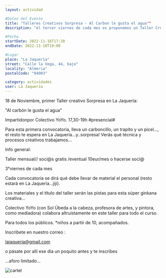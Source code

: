 ```yaml
---
layout: actividad

#Datos del Evento
title: "Talleres Creativos Sorpresa - Al Carbon le gusta el agua""
description: "el tercer viernes de cada mes os proponemos un Taller Creativo, de la mano del Colectivo Yo-Yo"

#Fecha
startDate: 2022-11-18T17:30
endDate: 2022-11-18T19:00

#Lugar
place: "La Jaqueria"
street: "Calle la Vega, 44, bajo"
locality: "Almeria"
postalCode: "04003"

category: actividades
user: La Jaquería
---
```


18 de Noviembre,  primer Taller creativo Sorpresa en La Jaquería:

"Al carbón le gusta el agua"

Impartidonpor Colectivo YoYo. 17,30-19h #presencial#

Para esta primera convocatoria, lleva un carboncillo, un trapito y un picel..., el resto te espera en La Jaquería...y..sorpresa! Verás qué técnica y procesos creativos trabajamos...

Info general:

Taller mensual// soci@s gratis /eventual 10eur/mes o hacerse soci@

3°viernes de cada mes

Cada convocatoria se dirá qué debe llevar de material el personal (resto estará en La Jaquería...jiji).


Los materiales y el título del taller serán las pistas para esta súper ginkana creativa...

Colectivo YoYo (con Sol Úbeda a la cabeza,  profesora de artes, y pintora, como mediadora)  colabora altruistamente en este taller para todo el curso.

Para todos los públicos. *niños a partir de 10, acompañados.

Inscribete en nuestro correo :

lajaqueria@gmail.com

 o pásate por allí ese día un poquito antes y te inscribes

...aforo limitado...


![cartel](https://lajaqueria.org/recursos/varios/taller_creativo.jpg)

